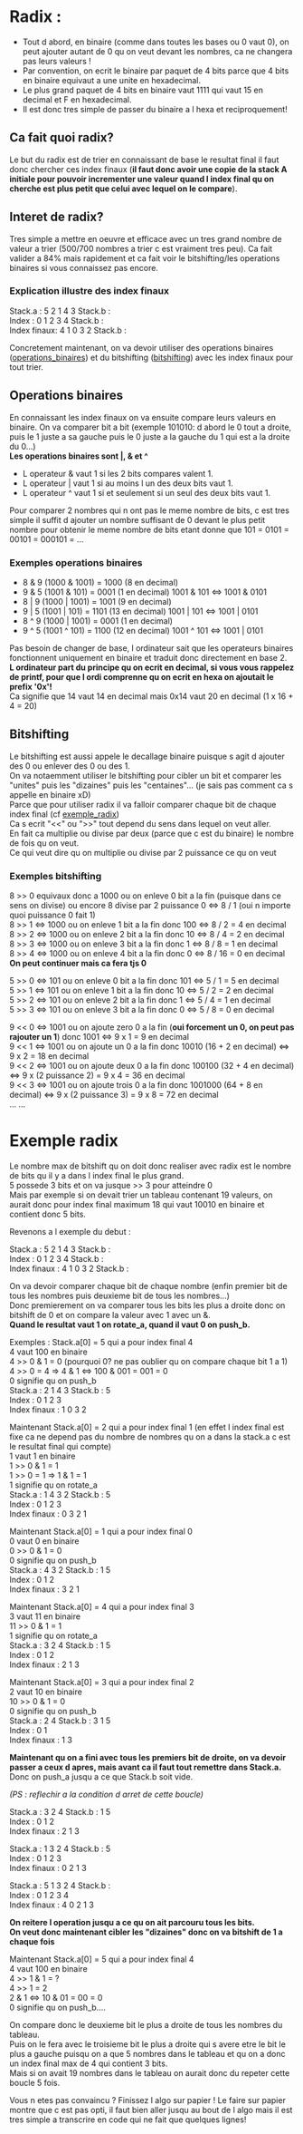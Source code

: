 # Radix	:

- Tout d abord, en binaire (comme dans toutes les bases ou 0 vaut 0), 
on peut ajouter autant de 0 qu on veut devant les nombres, ca ne changera 
pas leurs valeurs !
- Par convention, on ecrit le binaire par paquet de 4 bits parce que 4 bits
en binaire equivaut a une unite en hexadecimal.
- Le plus grand paquet de 4 bits en binaire vaut 1111 qui vaut 15 en decimal
et F en hexadecimal.
- Il est donc tres simple de passer du binaire a l hexa et reciproquement!

## Ca fait quoi radix?

Le but du radix est de trier en connaissant de base le resultat final il
faut donc chercher ces index finaux (**il faut donc avoir une copie de la stack A initiale pour pouvoir incrementer une valeur quand l index final qu on cherche est plus petit que celui avec lequel on le compare**).

## Interet de radix?

Tres simple a mettre en oeuvre et efficace avec un tres grand nombre de valeur a trier (500/700 nombres a trier c est vraiment tres peu).
Ca fait valider a 84% mais rapidement et ca fait voir le bitshifting/les operations binaires si vous connaissez pas encore.  

### Explication illustre des index finaux

Stack.a		: 5 2 1 4 3	     Stack.b :  
Index 		: 0 1 2 3 4	     Stack.b :  
Index finaux: 4 1 0 3 2	     Stack.b :  

Concretement maintenant, on va devoir utiliser des operations binaires ([operations_binaires](#operations-binaires)) et du bitshifting ([bitshifting](#bitshifting)) avec les index finaux pour tout trier.

## Operations binaires

En connaissant les index finaux on va ensuite compare leurs valeurs en binaire. On va comparer bit a bit (exemple 101010: d abord le 0 tout a droite, puis le 1 juste a sa gauche puis le 0 juste a la gauche du 1 qui est a la droite du 0...)  
**Les operations binaires sont |, & et ^**  
- L operateur & vaut 1 si les 2 bits compares valent 1.
- L operateur | vaut 1 si au moins l un des deux bits vaut 1.
- L operateur ^ vaut 1 si et seulement si un seul des deux bits vaut 1.

Pour comparer 2 nombres qui n ont pas le meme nombre de bits, c est tres simple il suffit d ajouter un nombre suffisant de 0 devant le plus petit nombre pour obtenir le meme nombre de bits etant donne que 101 = 0101 = 00101 = 000101 = ...

### Exemples operations binaires
- 8 & 9 (1000 & 1001) = 1000 (8 en decimal)  
- 9 & 5 (1001 & 101) = 0001 (1 en decimal)    1001 & 101 <=> 1001 & 0101  
- 8 | 9 (1000 | 1001) = 1001 (9 en decimal)  
- 9 | 5 (1001 | 101) = 1101 (13 en decimal)	1001 | 101 <=> 1001 | 0101  
- 8 ^ 9 (1000 | 1001) = 0001 (1 en decimal)  
- 9 ^ 5 (1001 ^ 101) = 1100 (12 en decimal)   1001 ^ 101 <=> 1001 | 0101  

Pas besoin de changer de base, l ordinateur sait que les operateurs binaires fonctionnent uniquement en binaire et traduit donc directement en base 2.  
**L ordinateur part du principe qu on ecrit en decimal, si vous vous rappelez de printf, pour que l ordi comprenne qu on ecrit en hexa on ajoutait le prefix '0x'!**  
Ca signifie que 14 vaut 14 en decimal mais 0x14 vaut 20 en decimal (1 x 16 + 4 = 20)

## Bitshifting
Le bitshifting est aussi appele le decallage binaire puisque s agit d ajouter des 0 ou enlever des 0 ou des 1.  
On va notaemment utiliser le bitshifting pour cibler un bit et comparer les "unites" puis les "dizaines" puis les "centaines"... (je sais pas comment ca s appelle en binaire xD)  
Parce que pour utiliser radix il va falloir comparer chaque bit de chaque index final (cf [exemple_radix](#exemple-radix))  
Ca s ecrit "<<" ou ">>" tout depend du sens dans lequel on veut aller.  
En fait ca multiplie ou divise par deux (parce que c est du binaire) le nombre de fois qu on veut.  
Ce qui veut dire qu on multiplie ou divise par 2 puissance ce qu on veut 

### Exemples bitshifting
8 >> 0  equivaux donc a 1000 ou on enleve 0 bit a la fin (puisque dans ce sens on divise) ou encore 8 divise par 2 puissance 0 <=> 8 / 1 (oui n importe quoi puissance 0 fait 1)  
8 >> 1 <=> 1000 ou on enleve 1 bit a la fin donc 100 <=> 8 / 2 = 4 en decimal  
8 >> 2 <=> 1000 ou on enleve 2 bit a la fin donc 10 <=>	8 / 4 = 2 en decimal  
8 >> 3 <=> 1000 ou on enleve 3 bit a la fin donc 1 <=> 8 / 8 = 1 en decimal  
8 >> 4 <=> 1000 ou on enleve 4 bit a la fin donc 0 <=> 8 / 16 = 0 en decimal  
**On peut continuer mais ca fera tjs 0**  


5 >> 0 <=> 101 ou on enleve 0 bit a la fin donc 101 <=> 5 / 1 = 5 en decimal  
5 >> 1 <=> 101 ou on enleve 1 bit a la fin donc 10 <=> 5 / 2 = 2 en decimal  
5 >> 2 <=> 101 ou on enleve 2 bit a la fin donc 1 <=> 5 / 4 = 1 en decimal  
5 >> 3 <=> 101 ou on enleve 3 bit a la fin donc 0 <=> 5 / 8 = 0 en decimal    


9 << 0 <=> 1001 ou on ajoute zero 0 a la fin (**oui forcement un 0, on peut pas rajouter un 1**) donc 1001 <=> 9 x 1 = 9 en decimal  
9 << 1 <=> 1001 ou on ajoute un 0 a la fin donc 10010 (16 + 2 en decimal) <=> 9 x 2 = 18 en decimal  
9 << 2 <=> 1001 ou on ajoute deux 0 a la fin donc 100100 (32 + 4 en decimal) <=> 9 x (2 puissance 2) = 9 x 4 = 36 en decimal    
9 << 3 <=> 1001 ou on ajoute trois 0 a la fin donc 1001000 (64 + 8 en decimal) <=> 9 x (2 puissance 3) = 9 x 8 = 72 en decimal    
   ...					    ...  

# Exemple radix

Le nombre max de bitshift qu on doit donc realiser avec radix est le nombre de bits qu il y a dans l index final le plus grand.  
5 possede 3 bits et on va jusque >> 3 pour atteindre 0  
Mais par exemple si on devait trier un tableau contenant 19 valeurs, on aurait donc pour index final maximum 18 qui vaut 10010 en binaire et contient donc 5 bits.  

Revenons a l exemple du debut :  

Stack.a         : 5 2 1 4 3      Stack.b :  
Index           : 0 1 2 3 4      Stack.b :  
Index finaux    : 4 1 0 3 2      Stack.b :  

On va devoir comparer chaque bit de chaque nombre (enfin premier bit de tous les nombres puis deuxieme bit de tous les nombres...)  
Donc premierement on va comparer tous les bits les plus a droite donc on bitshift de 0 et on compare la valeur avec 1 avec un &.  
**Quand le resultat vaut 1 on rotate_a, quand il vaut 0 on push_b.**  

Exemples :	Stack.a[0] = 5 qui a pour index final 4  
		4 vaut 100 en binaire  
		4 >> 0 & 1 = 0	(pourquoi 0? ne pas oublier qu on compare chaque bit 1 a 1)  
        4 >> 0 = 4  => 4 & 1 <=> 100 & 001 = 001 = 0  
		0 signifie qu on push_b  
Stack.a         : 2 1 4 3     Stack.b : 5  
Index           : 0 1 2 3  
Index finaux    : 1 0 3 2  
		
Maintenant Stack.a[0] = 2 qui a pour index final 1 (en effet l index final est fixe ca ne depend pas du nombre de nombres qu on a dans la stack.a c est le resultat final qui compte)  
		1 vaut 1 en binaire  
		1 >> 0 & 1 = 1  
        1 >> 0 = 1  => 1 & 1 = 1   
		1 signifie qu on rotate_a  
Stack.a         : 1 4 3 2     Stack.b : 5  
Index           : 0 1 2 3  
Index finaux    : 0 3 2 1  

Maintenant Stack.a[0] = 1 qui a pour index final 0  
		0 vaut 0 en binaire  
		0 >> 0 & 1 = 0  
		0 signifie qu on push_b  
Stack.a         : 4 3 2     Stack.b : 1 5  
Index           : 0 1 2  
Index finaux    : 3 2 1  

Maintenant Stack.a[0] = 4 qui a pour index final 3  
		3 vaut 11 en binaire  
		11 >> 0 & 1 = 1  
		1 signifie qu on rotate_a  
Stack.a         : 3 2 4    Stack.b : 1 5  
Index           : 0 1 2  
Index finaux    : 2 1 3  

Maintenant Stack.a[0] = 3 qui a pour index final 2  
		2 vaut 10 en binaire  
		10 >> 0 & 1 = 0  
		0 signifie qu on push_b  
Stack.a         : 2 4    Stack.b : 3 1 5  
Index           : 0 1  
Index finaux    : 1 3  
 
**Maintenant qu on a fini avec tous les premiers bit de droite, on va devoir passer a ceux d apres, mais avant ca il faut tout remettre dans Stack.a.**  
Donc on push_a jusqu a ce que Stack.b soit vide.  

*(PS : reflechir a la condition d arret de cette boucle)*  

Stack.a         : 3 2 4     Stack.b : 1 5  
Index           : 0 1 2  
Index finaux    : 2 1 3  

Stack.a         : 1 3 2 4     Stack.b : 5  
Index           : 0 1 2 3  
Index finaux    : 0 2 1 3  

Stack.a         : 5 1 3 2 4     Stack.b :  
Index           : 0 1 2 3 4  
Index finaux    : 4 0 2 1 3  

**On reitere l operation jusqu a ce qu on ait parcouru tous les bits.**  
**On veut donc maintenant cibler les "dizaines" donc on va bitshift de 1 a chaque fois**  

Maintenant Stack.a[0] = 5 qui a pour index final 4  
        4 vaut 100 en binaire  
        4 >> 1 & 1 = ?  
        4 >> 1 = 2  
        2 & 1 <=> 10 & 01 = 00 = 0  
        0 signifie qu on push_b....  

On compare donc le deuxieme bit le plus a droite de tous les nombres du tableau.  
Puis on le fera avec le troisieme bit le plus a droite qui s avere etre le bit le plus a gauche puisqu on a que 5 nombres dans le tableau et qu on a donc un index final max de 4 qui contient 3 bits.  
Mais si on avait 19 nombres dans le tableau on aurait donc du repeter cette boucle 5 fois.  

Vous n etes pas convaincu ? Finissez l algo sur papier ! Le faire sur papier montre que c est pas opti, il faut bien aller jusqu au bout de l algo mais il est tres simple a transcrire en code qui ne fait que quelques lignes!
